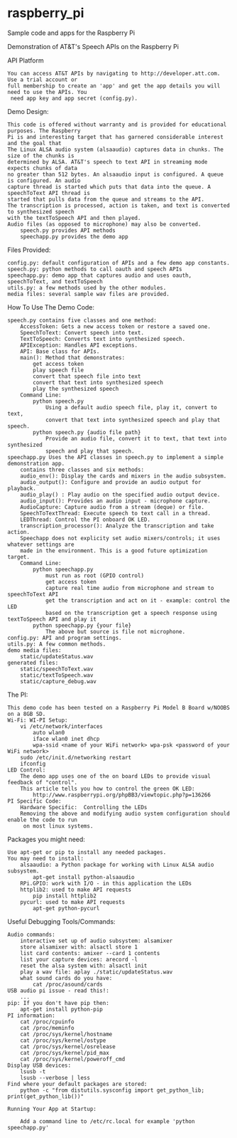 raspberry_pi
============

Sample code and apps for the Raspberry Pi


Demonstration of AT&T's Speech APIs on the Raspberry Pi


API Platform

    You can access AT&T APIs by navigating to http://developer.att.com. Use a trial account or
    full membership to create an 'app' and get the app details you will need to use the APIs. You
     need app key and app secret (config.py).

Demo Design:

    This code is offered without warranty and is provided for educational purposes. The Raspberry
    Pi is and interesting target that has garnered considerable interest and the goal that
    The Linux ALSA audio system (alsaaudio) captures data in chunks. The size of the chunks is
    determined by ALSA. AT&T's speech to text API in streaming mode expects chunks of data
    no greater than 512 bytes. An alsaaudio input is configured. A queue is configured. An audio
    capture thread is started which puts that data into the queue. A speechToText API thread is
    started that pulls data from the queue and streams to the API.
    The transcription is processed, action is taken, and text is converted to synthesized speech
    with the textToSpeech API and then played.
    Audio files (as opposed to microphone) may also be converted.
        speech.py provides API methods
        speechapp.py provides the demo app

Files Provided:

    config.py: default configuration of APIs and a few demo app constants.
    speech.py: python methods to call oauth and speech APIs
    speechapp.py: demo app that captures audio and uses oauth, speechToText, and textToSpeech
    utils.py: a few methods used by the other modules.
    media files: several sample wav files are provided.

How To Use The Demo Code:

    speech.py contains five classes and one method:
        AccessToken: Gets a new access token or restore a saved one.
        SpeechToText: Convert speech into text.
        TextToSpeech: Converts text into synthesized speech.
        APIException: Handles API exceptions.
        API: Base class for APIs.
        main(): Method that demonstrates:
            get access token
            play speech file
            convert that speech file into text
            convert that text into synthesized speech
            play the synthesized speech
        Command Line:
            python speech.py
                Using a default audio speech file, play it, convert to text,
                convert that text into synthesized speech and play that speech.
            python speech.py {audio file path}
                Provide an audio file, convert it to text, that text into synthesized
                speech and play that speech.
    speechapp.py Uses the API classes in speech.py to implement a simple demonstration app.
        contains three classes and six methods:
        audio_env(): Display the cards and mixers in the audio subsystem.
        audio_output(): Configure and provide an audio output for playback.
        audio_play() : Play audio on the specified audio output device.
        audio_input(): Provides an audio input - microphone capture.
        AudioCapture: Capture audio from a stream (deque) or file.
        SpeechToTextThread: Execute speech to text call in a thread.
        LEDThread: Control the PI onboard OK LED.
        transcription_processor(): Analyze the transcription and take action.
        Speechapp does not explicity set audio mixers/controls; it uses whatever settings are
        made in the environment. This is a good future optimization target.
        Command Line:
            python speechapp.py
                must run as root (GPIO control)
                get access token
                capture real time audio from microphone and stream to speechToText API
                get the transcription and act on it - example: control the LED
                based on the transcription get a speech response using textToSpeech API and play it
            python speechapp.py {your file}
                The above but source is file not microphone.
    config.py: API and program settings.
    utils.py: A few common methods.
    demo media files:
        static/updateStatus.wav
    generated files:
        static/speechToText.wav
        static/textToSpeech.wav
        static/capture_debug.wav

The PI:

    This demo code has been tested on a Raspberry Pi Model B Board w/NOOBS on a 8GB SD.
    Wi-Fi: WI-PI Setup:
        vi /etc/network/interfaces
            auto wlan0
            iface wlan0 inet dhcp
            wpa-ssid <name of your WiFi network> wpa-psk <password of your WiFi network>
        sudo /etc/init.d/networking restart
        ifconfig
    LED Control:
        The demo app uses one of the on board LEDs to provide visual feedback of "control".
        This article tells you how to control the green OK LED:
            http://www.raspberrypi.org/phpBB3/viewtopic.php?p=136266
    PI Specific Code:
        Hardware Specific:  Controlling the LEDs
        Removing the above and modifying audio system configuration should enable the code to run
         on most linux systems.

Packages you might need:

    Use apt-get or pip to install any needed packages.
    You may need to install:
        alsaaudio: a Python package for working with Linux ALSA audio subsystem.
            apt-get install python-alsaaudio
        RPi.GPIO: work with I/O - in this application the LEDs
        httplib2: used to make API requests
            pip install httplib2
        pycurl: used to make API requests
            apt-get python-pycurl

Useful Debugging Tools/Commands:

    Audio commands:
        interactive set up of audio subsystem: alsamixer
        store alsamixer with: alsactl store 1
        list card contents: amixer --card 1 contents
        list your capture devices: arecord -l
        reset the alsa system with: alsactl init
        play a wav file: aplay ./static/updateStatus.wav
        what sound cards do you have:
            cat /proc/asound/cards
    USB audio pi issue - read this!:
        ...
    pip: If you don't have pip then:
        apt-get install python-pip
    PI information:
        cat /proc/cpuinfo
        cat /proc/meminfo
        cat /proc/sys/kernel/hostname
        cat /proc/sys/kernel/ostype
        cat /proc/sys/kernel/osrelease
        cat /proc/sys/kernel/pid_max
        cat /proc/sys/kernel/poweroff_cmd
    Display USB devices:
        lsusb -t
        lsusb --verbose | less
    Find where your default packages are stored:
        python -c "from distutils.sysconfig import get_python_lib; print(get_python_lib())"

    Running Your App at Startup:
    
        Add a command line to /etc/rc.local for example 'python speechapp.py'















